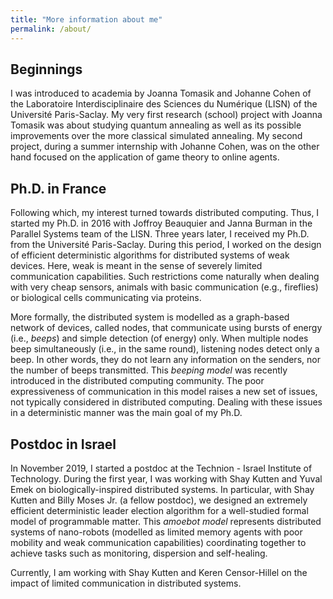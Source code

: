 ```yaml
---
title: "More information about me"
permalink: /about/
---
```


## Beginnings

I was introduced to academia by Joanna Tomasik and Johanne Cohen of the Laboratoire Interdisciplinaire des Sciences du Numérique (LISN) of the Université Paris-Saclay. 
My very first research (school) project with Joanna Tomasik was about studying quantum annealing as well as its possible improvements over the more classical simulated annealing.
My second project, during a summer internship with Johanne Cohen, was on the other hand focused on the application of game theory to online agents. 



## Ph.D. in France

Following which, my interest turned towards distributed computing. Thus, I started my Ph.D. in 2016 with Joffroy Beauquier and Janna Burman in the Parallel Systems team of the LISN. 
Three years later, I received my Ph.D. from the Université Paris-Saclay.
During this period, I worked on the design of efficient deterministic algorithms for distributed systems of weak devices. Here, weak is meant in the sense of severely limited communication capabilities. 
Such restrictions come naturally when dealing with very cheap sensors, animals with basic communication (e.g., fireflies) or biological cells communicating via proteins. 

More formally, the distributed system is modelled as a graph-based network of devices, called nodes, that communicate using bursts of energy (i.e., *beeps*) and simple detection (of energy) only. 
When multiple nodes beep simultaneously (i.e., in the same round), listening nodes detect only a beep. 
In other words, they do not learn any information on the senders, nor the number of beeps transmitted.
This *beeping model* was recently introduced in the distributed computing community. 
The poor expressiveness of communication in this model raises a new set of issues, not typically considered in distributed computing. 
Dealing with these issues in a deterministic manner was the main goal of my Ph.D. 


## Postdoc in Israel

In November 2019, I started a postdoc at the Technion - Israel Institute of Technology. During the first year, I was working with Shay Kutten and Yuval Emek on biologically-inspired distributed systems. 
In particular, with Shay Kutten and Billy Moses Jr. (a fellow postdoc), we designed an extremely efficient deterministic leader election algorithm for a well-studied formal model of programmable matter. 
This *amoebot model* represents distributed systems of nano-robots (modelled as limited memory agents with poor mobility and weak communication capabilities) coordinating together to achieve tasks such as monitoring, dispersion and self-healing. 

Currently, I am working with Shay Kutten and Keren Censor-Hillel on the impact of limited communication in distributed systems.
